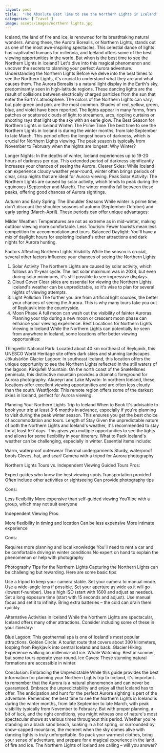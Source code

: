 ```yaml
---
layout: post
title:  "The Absolute Best Time to see the Northern Lights in Iceland: A Complete Guide"
categories: [ Travel ]
image: assets/images/northern lights.jpg
---
```

Iceland, the land of fire and ice, is renowned for its breathtaking natural wonders. Among these, the Aurora Borealis, or Northern Lights, stands out as one of the most awe-inspiring spectacles. This celestial dance of lights has captivated humans for millennia, and Iceland offers some of the best viewing opportunities in the world. But when is the best time to see the Northern Lights in Iceland? Let's dive into this magical phenomenon and uncover the secrets to planning your perfect Aurora adventure.
Understanding the Northern Lights
Before we delve into the best times to see the Northern Lights, it's crucial to understand what they are and what causes them. The Aurora Borealis is a natural light display in the Earth's sky, predominantly seen in high-latitude regions. These dancing lights are the result of collisions between electrically charged particles from the sun that enter the Earth's atmosphere.
The colors of the Northern Lights can vary, but pale green and pink are the most common. Shades of red, yellow, green, blue, and violet have been reported. The lights appear in many forms, from patches or scattered clouds of light to streamers, arcs, rippling curtains or shooting rays that light up the sky with an eerie glow.
The Best Season for Northern Lights in Iceland
Winter: The Prime Time
The best time to see the Northern Lights in Iceland is during the winter months, from late September to late March. This period offers the longest hours of darkness, which is crucial for Northern Lights viewing. The peak season is typically from November to February when the nights are longest.
Why Winter?

Longer Nights: In the depths of winter, Iceland experiences up to 19-20 hours of darkness per day. This extended period of darkness significantly increases your chances of seeing the Aurora.
Clearer Skies: While Iceland can experience cloudy weather year-round, winter often brings periods of clear, crisp nights that are ideal for Aurora viewing.
Peak Solar Activity: The Northern Lights are caused by solar activity, which tends to peak during the equinoxes (September and March). The winter months fall between these peaks, offering good chances of Aurora sightings.

Autumn and Early Spring: The Shoulder Seasons
While winter is prime time, don't discount the shoulder seasons of autumn (September-October) and early spring (March-April). These periods can offer unique advantages:

Milder Weather: Temperatures are not as extreme as in mid-winter, making outdoor viewing more comfortable.
Less Tourism: Fewer tourists mean less competition for accommodation and tours.
Balanced Daylight: You'll have a mix of daylight hours for exploring Iceland's other attractions and dark nights for Aurora hunting.

Factors Affecting Northern Lights Visibility
While the season is crucial, several other factors influence your chances of seeing the Northern Lights:
1. Solar Activity
The Northern Lights are caused by solar activity, which follows an 11-year cycle. The last solar maximum was in 2024, but even during solar minimums, it's still possible to see impressive displays.
2. Cloud Cover
Clear skies are essential for viewing the Northern Lights. Iceland's weather can be unpredictable, so it's wise to plan for several nights of viewing attempts.
3. Light Pollution
The further you are from artificial light sources, the better your chances of seeing the Aurora. This is why many tours take you out of Reykjavik into the countryside.
4. Moon Phase
A full moon can wash out the visibility of fainter Auroras. Planning your trip during a new moon or crescent moon phase can enhance your viewing experience.
Best Locations for Northern Lights Viewing in Iceland
While the Northern Lights can potentially be seen from anywhere in Iceland, some locations offer better viewing opportunities:

Thingvellir National Park: Located about 40 km northeast of Reykjavik, this UNESCO World Heritage site offers dark skies and stunning landscapes.
Jökulsárlón Glacier Lagoon: In southeast Iceland, this location offers the unique opportunity to see the Northern Lights reflected in the still waters of the lagoon.
Kirkjufell Mountain: On the north coast of the Snæfellsnes peninsula, this distinctive mountain provides a dramatic foreground for Aurora photography.
Akureyri and Lake Myvatn: In northern Iceland, these locations offer excellent viewing opportunities and are often less cloudy than the south.
Westfjords: This remote region offers some of the darkest skies in Iceland, perfect for Aurora viewing.

Planning Your Northern Lights Trip to Iceland
When to Book
It's advisable to book your trip at least 3-6 months in advance, especially if you're planning to visit during the peak winter season. This ensures you get the best choice of accommodation and tours.
Length of Stay
Given the unpredictable nature of both the Northern Lights and Iceland's weather, it's recommended to stay for at least 5-7 days. This gives you multiple opportunities to see the lights and allows for some flexibility in your itinerary.
What to Pack
Iceland's weather can be challenging, especially in winter. Essential items include:

Warm, waterproof outerwear
Thermal undergarments
Sturdy, waterproof boots
Gloves, hat, and scarf
Camera with a tripod for Aurora photography

Northern Lights Tours vs. Independent Viewing
Guided Tours
Pros:

Expert guides who know the best viewing spots
Transportation provided
Often include other activities or sightseeing
Can provide photography tips

Cons:

Less flexibility
More expensive than self-guided viewing
You'll be with a group, which may not suit everyone

Independent Viewing
Pros:

More flexibility in timing and location
Can be less expensive
More intimate experience

Cons:

Requires more planning and local knowledge
You'll need to rent a car and be comfortable driving in winter conditions
No expert on hand to explain the phenomenon or help with photography

Photography Tips for the Northern Lights
Capturing the Northern Lights can be challenging but rewarding. Here are some basic tips:

Use a tripod to keep your camera stable.
Set your camera to manual mode.
Use a wide-angle lens if possible.
Set your aperture as wide as it will go (lowest f-number).
Use a high ISO (start with 1600 and adjust as needed).
Set a long exposure time (start with 15 seconds and adjust).
Use manual focus and set it to infinity.
Bring extra batteries – the cold can drain them quickly.

Alternative Activities in Iceland
While the Northern Lights are spectacular, Iceland offers many other attractions. Consider including some of these in your itinerary:

Blue Lagoon: This geothermal spa is one of Iceland's most popular attractions.
Golden Circle: A tourist route that covers about 300 kilometers, looping from Reykjavík into central Iceland and back.
Glacier Hiking: Experience walking on millennia-old ice.
Whale Watching: Best in summer, but some tours operate year-round.
Ice Caves: These stunning natural formations are accessible in winter.

Conclusion: Embracing the Unpredictable
While this guide provides the best information for planning your Northern Lights trip to Iceland, it's important to remember that the Aurora is a natural phenomenon and can never be guaranteed. Embrace the unpredictability and enjoy all that Iceland has to offer. The anticipation and hunt for the perfect Aurora sighting is part of the adventure.
Remember, the best time to see the Northern Lights in Iceland is during the winter months, from late September to late March, with peak visibility typically from November to February. But with proper planning, a bit of luck, and the right conditions, you might witness one of nature's most spectacular shows at various times throughout this period.
Whether you're standing on a black sand beach, soaking in a hot spring, or surrounded by snow-capped mountains, the moment when the sky comes alive with dancing lights is truly unforgettable. So pack your warmest clothes, bring your sense of adventure, and prepare for a magical experience in the land of fire and ice. The Northern Lights of Iceland are calling – will you answer?